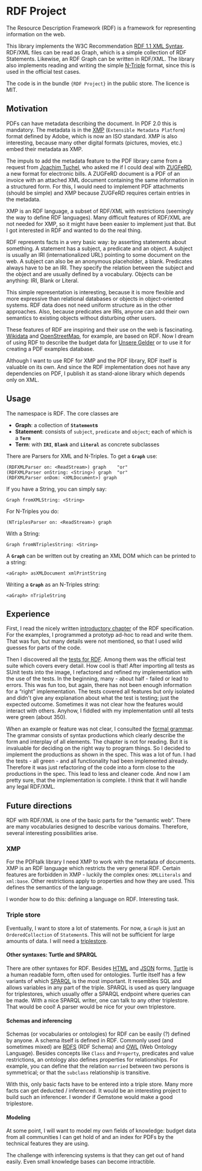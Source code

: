 <h1> RDF Project </h1>

The Resource Description Framework (RDF) is a framework for representing information on the web.

This library implements the W3C Recommendation [RDF 1.1 XML Syntax](https://www.w3.org/TR/2014/REC-rdf-syntax-grammar-20140225/). RDF/XML files can be read as Graph, which is a simple collection of RDF Statements. Likewise, an RDF Graph can be written in RDF/XML. The library also implements reading and writing the simple [N-Triple](https://www.w3.org/TR/2014/REC-n-triples-20140225/) format, since this is used in the official test cases.

The code is in the bundle `{RDF Project}` in the public store. The licence is MIT.

## Motivation

PDFs can have metadata describing the document. In PDF 2.0 this is mandatory. The metadata is in the [XMP](https://www.adobe.com/products/xmp.html) (`Extensible Metadata Platform`) format defined by Adobe, which is now an ISO standard. XMP is also interesting, because many other digital formats (pictures, movies, etc.) embed their metadata as XMP.

The impuls to add the metadata feature to the PDF library came from a request from [Joachim Tuchel](http://www.objektfabrik.de/), who asked me if I could deal with [ZUGFeRD](https://www.ferd-net.de/zugferd/definition/index.html), a new format for electronic bills. A ZUGFeRD document is a PDF of an invoice with an attached XML document containing the same information in a structured form. For this, I would need to implement PDF attachments (should be simple) and XMP because ZUGFeRD requires certain entries in the metadata.

XMP is an RDF language, a subset of RDF/XML with restrictions (seemingly the way to define RDF languages). Many difficult features of RDF/XML are not needed for XMP, so it might have been easier to implement just that. But I got interested in RDF and wanted to do the real thing.

RDF represents facts in a very basic way: by asserting statements about something. A statement has a subject, a predicate and an object. A subject is usually an IRI (internationalized URL) pointing to some document on the web. A subject can also be an anonymous placeholder, a blank. Predicates always have to be an IRI. They specify the relation between the subject and the object and are usually defined by a vocabulary. Objects can be anything: IRI, Blank or Literal.

This simple representation is interesting, because it is more flexible and more expressive than relational databases or objects in object-oriented systems. RDF data does not need uniform structure as in the other approaches. Also, because predicates are IRIs, anyone can add their own semantics to existing objects without disturbing other users.

These features of RDF are inspiring and their use on the web is fascinating. [Wikidata](https://www.wikidata.org/wiki/Wikidata:Database_download) and [OpenStreetMap](https://wiki.openstreetmap.org/wiki/OSM_Semantic_Network), for example, are based on RDF. Now I dream of using RDF to describe the budget data for [Unsere Gelder](https://unsere-gelder.de/) or to use it for creating a PDF examples database.

Although I want to use RDF for XMP and the PDF library, RDF itself is valuable on its own. And since the RDF implementation does not have any dependencies on PDF, I publish it as stand-alone library which depends only on XML.

## Usage

The namespace is RDF. The core classes are

* **Graph**: a collection of **`Statement`s**
* **Statement**: consists of `subject`, `predicate` and `object`; each of which is a **`Term`**
* **Term**: with **`IRI`**, **`Blank`** and **`Literal`** as concrete subclasses

There are Parsers for XML and N-Triples. To get a **`Graph`** use:

```
(RDFXMLParser on: <ReadStream>) graph    "or"
(RDFXMLParser onString: <String>) graph  "or"
(RDFXMLParser onDom: <XMLDocument>) graph
```

If you have a String, you can simply say:

```
Graph fromXMLString: <String>
```

For N-Triples you do:

```
(NTriplesParser on: <ReadStream>) graph
```

With a String:

```
Graph fromNTriplesString: <String>
```

A **`Graph`** can be written out by creating an XML DOM which can be printed to a string:

```
<aGraph> asXMLDocument xmlPrintString
```

Writing a **`Graph`** as an N-Triples string:

```
<aGraph> nTripleString
```

## Experience

First, I read the nicely written [introductory chapter](https://www.w3.org/TR/2014/REC-rdf-syntax-grammar-20140225/#section-Syntax) of the RDF specification. For the examples, I programmed a prototyp ad-hoc to read and write them. That was fun, but many details were not mentioned, so that I used wild guesses for parts of the code.

Then I discovered all the [tests for RDF](https://www.w3.org/TR/rdf11-testcases/). Among them was the official test suite which covers every detail. How cool is that! After importing all tests as SUnit tests into the image, I refactored and refined my implementation with the use of the tests. In the beginning, many - about half - failed or lead to errors. This was fun too, but again, there has not been enough information for a “right” implementation. The tests covered all features but only isolated and didn't give any explanation about what the test is testing; just the expected outcome. Sometimes it was not clear how the features would interact with others. Anyhow, I fiddled with my implementation until all tests were green (about 350).

When an example or feature was not clear, I consulted the [formal grammar](https://www.w3.org/TR/2014/REC-rdf-syntax-grammar-20140225/#section-Infoset-Grammar). The grammar consists of syntax productions which clearly describe the form and interplay of all elements. The chapter is not for reading. But it is invaluable for deciding on the right way to program things. So I decided to implement the productions as shown in the spec. This was a lot of fun. I had the tests - all green - and all functionality had been implemented already. Therefore it was just refactoring of the code into a form close to the productions in the spec. This lead to less and cleaner code. And now I am pretty sure, that the implementation is complete. I think that it will handle any legal RDF/XML.

## Future directions

RDF with RDF/XML is one of the basic parts for the “semantic web”. There are many vocabularies designed to describe various domains. Therefore, several interesting possibilities arise.

### XMP

For the PDFtalk library I need XMP to work with the metadata of documents. XMP is an RDF language which restricts the very general RDF. Certain features are forbidden in XMP - luckily the complex ones: `XMLLiterals` and `xml:base`. Other restrictions apply to properties and how they are used. This defines the semantics of the language.

I wonder how to do this: defining a language on RDF. Interesting task.

### Triple store

Eventually, I want to store a lot of statements. For now, a `Graph` is just an `OrderedCollection` of `Statement`s. This will not be sufficient for large amounts of data. I will need a [triplestore](https://en.wikipedia.org/wiki/Triplestore).

#### Other syntaxes: Turtle and SPARQL

There are other syntaxes for RDF. Besides [HTML](https://www.w3.org/TR/2015/NOTE-rdfa-primer-20150317/) and [JSON](https://www.w3.org/TR/json-ld/) forms, [Turtle](https://www.w3.org/TR/turtle/) is a human readable form, often used for ontologies. Turtle itself has a few variants of which [SPARQL](https://www.w3.org/TR/sparql11-query/) is the most important. It resembles SQL and allows variables in any part of the triple. SPARQL is used as query language for triplestores, which usually offer a SPARQL endpoint where queries can be made. With a nice SPARQL writer, one can talk to any other triplestore. That would be cool! A parser would be nice for your own triplestore.

#### Schemas and inferencing

Schemas (or vocabularies or ontologies) for RDF can be easily (?) defined by anyone. A schema itself is defined in RDF. Commonly used (and sometimes mixed) are [RDFS](https://www.w3.org/TR/rdf-schema/) (RDF Schema) and [OWL](https://www.w3.org/2001/sw/wiki/OWL) (Web Ontology Language). Besides concepts like `Class` and `Property`, predicates and value restrictions, an ontology also defines properties for relationships. For example, you can define that the relation `married` between two persons is symmetrical; or that the `subclass` relationship is transitive.

With this, only basic facts have to be entered into a triple store. Many more facts can get deducted / inferenced. It would be an interesting project to build such an inferencer. I wonder if Gemstone would make a good triplestore.

#### Modeling

At some point, I will want to model my own fields of knowledge: budget data from all communities I can get hold of and an index for PDFs by the technical features they are using.

The challenge with inferencing systems is that they can get out of hand easily. Even small knowledge bases can become intractible.
